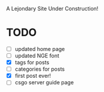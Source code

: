 A Lejondary Site Under Construction!

# **TODO**
- [ ] updated home page   
- [ ] updated NGE font  
- [x] tags for posts
- [ ] categories for posts
- [x] first post ever! 
- [ ] csgo server guide page
